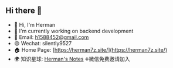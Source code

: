 ## Hi there 👋

- 💬 Hi, I'm Herman
- 🔭 I'm currently working on backend development
- 📧 Email: h1588452@gmail.com
- 😄 Wechat: silently9527
- 🏠 Home Page: [https://herman7z.site/](https://herman7z.site/)
- 🌍 知识星球: [Herman's Notes](https://t.zsxq.com/h2EIR) ➕微信免费邀请加入
